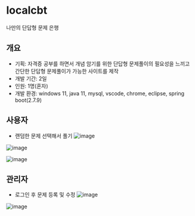 # localcbt
나만의 단답형 문제 은행

## 개요
- 기획: 자격증 공부를 하면서 개념 암기를 위한 단답형 문제풀이의 필요성을 느끼고
간단한 단답형 문제풀이가 가능한 사이트를 제작
- 개발 기간: 2일
- 인원: 1명(혼자)
- 개발 환경: windows 11, java 11, mysql, vscode, chrome, eclipse, spring boot(2.7.9)

## 사용자
- 랜덤한 문제 선택해서 풀기
![image](https://github.com/marshmellow2178/localcbt/assets/115971843/38367d58-3825-4be1-b1cf-dd7f965ab626)

![image](https://github.com/marshmellow2178/localcbt/assets/115971843/22f70167-f30b-47c0-9091-d4ca50b38c30)

![image](https://github.com/marshmellow2178/localcbt/assets/115971843/50bcf880-1be0-452f-9bb9-28e83237a461)

## 관리자
- 로그인 후 문제 등록 및 수정
![image](https://github.com/marshmellow2178/localcbt/assets/115971843/53ba6043-8300-43f8-aada-6a05a86cad21)

![image](https://github.com/marshmellow2178/localcbt/assets/115971843/11741b43-53b2-455e-b29b-8d0cf2d77786)
